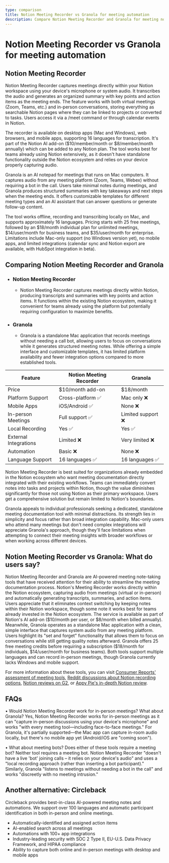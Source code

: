 ```yaml
---
type: comparison
title: Notion Meeting Recorder vs Granola for meeting automation
description: Compare Notion Meeting Recorder and Granola for meeting notes, summaries, and recordings. Explore features, pricing, platform support, and user experiences.
---
```


# Notion Meeting Recorder vs Granola for meeting automation

## Notion Meeting Recorder

Notion Meeting Recorder captures meetings directly within your Notion workspace using your device's microphone or system audio. It transcribes the audio and generates an organized summary with key points and action items as the meeting ends. The feature works with both virtual meetings (Zoom, Teams, etc.) and in-person conversations, storing everything as searchable Notion pages where they can be linked to projects or converted to tasks. Users access it via a /meet command or through calendar events in Notion.

The recorder is available on desktop apps (Mac and Windows), web browsers, and mobile apps, supporting 16 languages for transcription. It's part of the Notion AI add-on ($10/member/month or $8/member/month annually) which can be added to any Notion plan. The tool works best for teams already using Notion extensively, as it doesn't have standalone functionality outside the Notion ecosystem and relies on your device properly capturing audio.

Granola is an AI notepad for meetings that runs on Mac computers. It captures audio from any meeting platform (Zoom, Teams, Webex) without requiring a bot in the call. Users take minimal notes during meetings, and Granola produces structured summaries with key takeaways and next steps when the meeting ends. It offers customizable templates for different meeting types and an AI assistant that can answer questions or generate follow-up content.

The tool works offline, recording and transcribing locally on Mac, and supports approximately 16 languages. Pricing starts with 25 free meetings, followed by an $18/month individual plan for unlimited meetings, $14/user/month for business teams, and $35/user/month for enterprise. Limitations include Mac-only support (no Windows version yet), no mobile apps, and limited integrations (calendar sync and Notion export are available, with HubSpot integration in beta).

## Comparing Notion Meeting Recorder and Granola

* ### Notion Meeting Recorder
  * Notion Meeting Recorder captures meetings directly within Notion, producing transcripts and summaries with key points and action items. It functions within the existing Notion ecosystem, making it convenient for teams already using the platform but potentially requiring configuration to maximize benefits.

* ### Granola
  * Granola is a standalone Mac application that records meetings without needing a call bot, allowing users to focus on conversations while it generates structured meeting notes. While offering a simple interface and customizable templates, it has limited platform availability and fewer integration options compared to more established tools.

| Feature | Notion Meeting Recorder | Granola |
|---------|-------------------------|---------|
| Price | $10/month add-on | $18/month |
| Platform Support | Cross-platform ✅ | Mac only ❌ |
| Mobile Apps | iOS/Android ✅ | None ❌ |
| In-person Meetings | Full support ✅ | Limited support ❌ |
| Local Recording | Yes ✅ | Yes ✅ |
| External Integrations | Limited ❌ | Very limited ❌ |
| Automation | Basic ❌ | None ❌ |
| Language Support | 16 languages ✅ | 16 languages ✅ |

Notion Meeting Recorder is best suited for organizations already embedded in the Notion ecosystem who want meeting documentation directly integrated with their existing workflows. Teams can immediately convert notes into tasks and projects within Notion, though the value diminishes significantly for those not using Notion as their primary workspace. Users get a comprehensive solution but remain limited to Notion's boundaries.

Granola appeals to individual professionals seeking a dedicated, standalone meeting documentation tool with minimal distractions. Its strength lies in simplicity and focus rather than broad integration capability. Mac-only users who attend many meetings but don't need complex integrations will appreciate Granola's approach, though they'll face limitations when attempting to connect their meeting insights with broader workflows or when working across different devices.

## Notion Meeting Recorder vs Granola: What do users say?

Notion Meeting Recorder and Granola are AI-powered meeting note-taking tools that have received attention for their ability to streamline the meeting documentation process. Notion's Meeting Recorder works directly within the Notion ecosystem, capturing audio from meetings (virtual or in-person) and automatically generating transcripts, summaries, and action items. Users appreciate that it eliminates context switching by keeping notes within their Notion workspace, though some note it works best for teams already invested in the Notion ecosystem. The service is available as part of Notion's AI add-on ($10/month per user, or $8/month when billed annually). Meanwhile, Granola operates as a standalone Mac application with a clean, simple interface that captures system audio from any meeting platform. Users highlight its "set and forget" functionality that allows them to focus on conversations while still getting quality notes afterward. Granola offers 25 free meeting credits before requiring a subscription ($18/month for individuals, $14/user/month for business teams). Both tools support multiple languages and can record in-person meetings, though Granola currently lacks Windows and mobile support.

For more information about these tools, you can visit [Consumer Reports' assessment of meeting tools](https://www.consumerreports.org/health/cereals/great-tasting-granolas-without-all-the-fat-sugar-calories-a1188431093/), [Reddit discussions about Notion recording options](https://www.reddit.com/r/Notion/comments/1fo9sep/best_meeting_recordingtranscribing_to_post_to/), [Notion reviews on G2](https://www.g2.com/products/notion/reviews), or [Appy Pie's in-depth Notion review](https://www.appypieautomate.ai/blog/reviews/notion-review).

## FAQs 
• Would Notion Meeting Recorder work for in-person meetings? What about Granola?
Yes, Notion Meeting Recorder works for in-person meetings as it can "capture in-person discussions using your device's microphone" and works "with every meeting tool—including face-to-face meetings." For Granola, it's partially supported—the Mac app can capture in-room audio locally, but there's no mobile app yet (Android/iOS are "coming soon").

• What about meeting bots? Does either of these tools require a meeting bot?
Neither tool requires a meeting bot. Notion Meeting Recorder "doesn't have a live 'bot' joining calls – it relies on your device's audio" and uses a "local recording approach (rather than inserting a bot participant)." Similarly, Granola "listens to meetings without needing a bot in the call" and works "discreetly with no meeting intrusion."

## Another alternative: Circleback
Circleback provides best-in-class AI-powered meeting notes and automations. We support over 100 languages and automatic participant identification in both in-person and online meetings.
* Automatically-identified and assigned action items
* AI-enabled search across all meetings
* Automations with 100+ app integrations
* Industry-leading security with SOC 2 Type II, EU-U.S. Data Privacy Framework, and HIPAA compliance
* Ability to capture both online and in-person meetings with desktop and mobile apps
